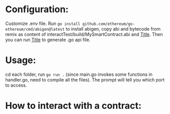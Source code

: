 # Configuration:
Customize .env file.
Run `go install github.com/ethereum/go-ethereum/cmd/abigen@latest` to install abigen, copy abi and bytecode from remix as content of interactTest/build/MySmartContract.abi and [Title](interactTest/build/MySmartContract.bin). Then you can run [Title]() to generate .go api file.

# Usage:
cd each folder, run `go run .` (since main.go invokes some functions in handler.go, need to compile all the files). The prompt will tell you which port to access.

# How to interact with a contract:
